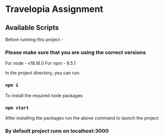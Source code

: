 # Travelopia Assignment

## Available Scripts

Before running this project - 

### Please make sure that you are using the correct versions

For node - v18.16.0
For npm - 9.5.1

In the project directory, you can run:

### `npm i`

To install the required node packages 

### `npm start`

After installing the packages run the above command to launch the project

### By default project runs on localhost:3000 
